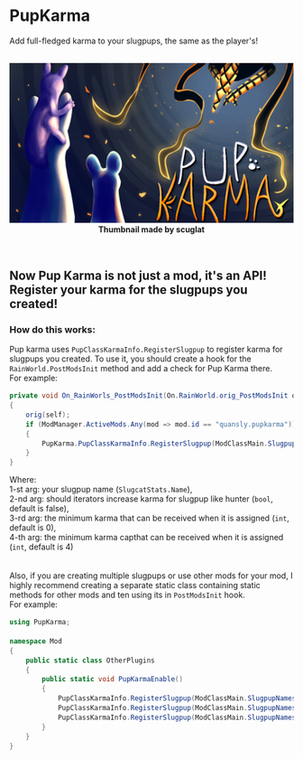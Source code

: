 # PupKarma
Add full-fledged karma to your slugpups, the same as the player's!
<p align="center">
<br>
<img  src="PupKarma/thumbnail.png"  width="640" />
<br><b>Thumbnail made by scuglat</b>
</p>
<br/>

## Now Pup Karma is not just a mod, it's an API! Register your karma for the slugpups you created!
### How do this works:
Pup karma uses `PupClassKarmaInfo.RegisterSlugpup` to register karma for slugpups you created. To use it, you should create a hook for the `RainWorld.PostModsInit` method and add a check for Pup Karma there.  
For example:
```C#
private void On_RainWorls_PostModsInit(On.RainWorld.orig_PostModsInit orig, RainWorld self)
{
    orig(self);
    if (ModManager.ActiveMods.Any(mod => mod.id == "quansly.pupkarma"))
    {
        PupKarma.PupClassKarmaInfo.RegisterSlugpup(ModClassMain.SlugpupNames.ExamplePup, true, 4, 8);
    }
}
```
Where:  
1-st arg: your slugpup name (`SlugcatStats.Name`),  
2-nd arg: should iterators increase karma for slugpup like hunter (`bool`, default is false),  
3-rd arg: the minimum karma that can be received when it is assigned (`int`, default is 0),  
4-th arg: the minimum karma capthat can be received when it is assigned (`int`, default is 4)  
<br/>  
Also, if you are creating multiple slugpups or use other mods for your mod, I highly recommend creating a separate static class containing static methods for other mods and ten using its in `PostModsInit` hook.  
For example:  
``` C#
using PupKarma;

namespace Mod
{
    public static class OtherPlugins
    {
        public static void PupKarmaEnable()
        {
            PupClassKarmaInfo.RegisterSlugpup(ModClassMain.SlugpupNames.SpupOne, true, 6, 9);
            PupClassKarmaInfo.RegisterSlugpup(ModClassMain.SlugpupNames.SpupTwo, false, 2, 5);
            PupClassKarmaInfo.RegisterSlugpup(ModClassMain.SlugpupNames.SpupThree, false, 4, 7);
        }
    }
}    
```
